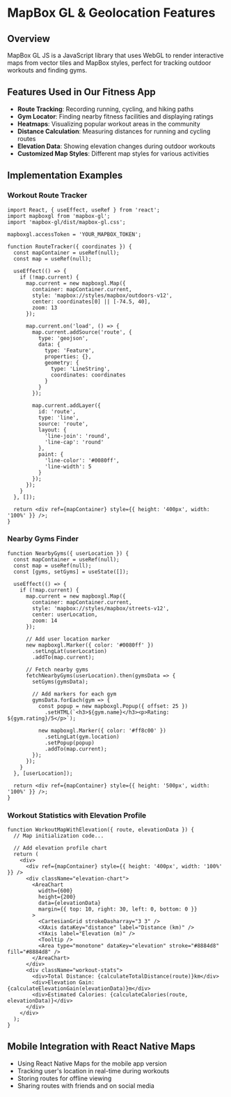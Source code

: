 # MapBox GL & Geolocation Features

## Overview
MapBox GL JS is a JavaScript library that uses WebGL to render interactive maps from vector tiles and MapBox styles, perfect for tracking outdoor workouts and finding gyms.

## Features Used in Our Fitness App

- **Route Tracking**: Recording running, cycling, and hiking paths
- **Gym Locator**: Finding nearby fitness facilities and displaying ratings
- **Heatmaps**: Visualizing popular workout areas in the community
- **Distance Calculation**: Measuring distances for running and cycling routes
- **Elevation Data**: Showing elevation changes during outdoor workouts
- **Customized Map Styles**: Different map styles for various activities

## Implementation Examples

### Workout Route Tracker
```tsx
import React, { useEffect, useRef } from 'react';
import mapboxgl from 'mapbox-gl';
import 'mapbox-gl/dist/mapbox-gl.css';

mapboxgl.accessToken = 'YOUR_MAPBOX_TOKEN';

function RouteTracker({ coordinates }) {
  const mapContainer = useRef(null);
  const map = useRef(null);

  useEffect(() => {
    if (!map.current) {
      map.current = new mapboxgl.Map({
        container: mapContainer.current,
        style: 'mapbox://styles/mapbox/outdoors-v12',
        center: coordinates[0] || [-74.5, 40],
        zoom: 13
      });
      
      map.current.on('load', () => {
        map.current.addSource('route', {
          type: 'geojson',
          data: {
            type: 'Feature',
            properties: {},
            geometry: {
              type: 'LineString',
              coordinates: coordinates
            }
          }
        });
        
        map.current.addLayer({
          id: 'route',
          type: 'line',
          source: 'route',
          layout: {
            'line-join': 'round',
            'line-cap': 'round'
          },
          paint: {
            'line-color': '#0080ff',
            'line-width': 5
          }
        });
      });
    }
  }, []);

  return <div ref={mapContainer} style={{ height: '400px', width: '100%' }} />;
}
```

### Nearby Gyms Finder
```tsx
function NearbyGyms({ userLocation }) {
  const mapContainer = useRef(null);
  const map = useRef(null);
  const [gyms, setGyms] = useState([]);

  useEffect(() => {
    if (!map.current) {
      map.current = new mapboxgl.Map({
        container: mapContainer.current,
        style: 'mapbox://styles/mapbox/streets-v12',
        center: userLocation,
        zoom: 14
      });

      // Add user location marker
      new mapboxgl.Marker({ color: '#0080ff' })
        .setLngLat(userLocation)
        .addTo(map.current);
        
      // Fetch nearby gyms
      fetchNearbyGyms(userLocation).then(gymsData => {
        setGyms(gymsData);
        
        // Add markers for each gym
        gymsData.forEach(gym => {
          const popup = new mapboxgl.Popup({ offset: 25 })
            .setHTML(`<h3>${gym.name}</h3><p>Rating: ${gym.rating}/5</p>`);
            
          new mapboxgl.Marker({ color: '#ff8c00' })
            .setLngLat(gym.location)
            .setPopup(popup)
            .addTo(map.current);
        });
      });
    }
  }, [userLocation]);

  return <div ref={mapContainer} style={{ height: '500px', width: '100%' }} />;
}
```

### Workout Statistics with Elevation Profile
```tsx
function WorkoutMapWithElevation({ route, elevationData }) {
  // Map initialization code...

  // Add elevation profile chart
  return (
    <div>
      <div ref={mapContainer} style={{ height: '400px', width: '100%' }} />
      <div className="elevation-chart">
        <AreaChart
          width={600}
          height={200}
          data={elevationData}
          margin={{ top: 10, right: 30, left: 0, bottom: 0 }}
        >
          <CartesianGrid strokeDasharray="3 3" />
          <XAxis dataKey="distance" label="Distance (km)" />
          <YAxis label="Elevation (m)" />
          <Tooltip />
          <Area type="monotone" dataKey="elevation" stroke="#8884d8" fill="#8884d8" />
        </AreaChart>
      </div>
      <div className="workout-stats">
        <div>Total Distance: {calculateTotalDistance(route)}km</div>
        <div>Elevation Gain: {calculateElevationGain(elevationData)}m</div>
        <div>Estimated Calories: {calculateCalories(route, elevationData)}</div>
      </div>
    </div>
  );
}
```

## Mobile Integration with React Native Maps
- Using React Native Maps for the mobile app version
- Tracking user's location in real-time during workouts
- Storing routes for offline viewing
- Sharing routes with friends and on social media
